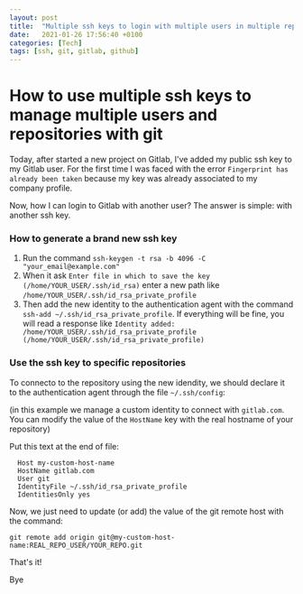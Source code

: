 ```yaml
---
layout: post
title:  "Multiple ssh keys to login with multiple users in multiple repos"
date:   2021-01-26 17:56:40 +0100
categories: [Tech]
tags: [ssh, git, gitlab, github]
---
```


# How to use multiple ssh keys to manage multiple users and repositories with git

Today, after started a new project on Gitlab, I've added my public ssh key to my Gitlab user.
For the first time I was faced with the error `Fingerprint has already been taken` because my key
was already associated to my company profile.

Now, how I can login to Gitlab with another user? 
The answer is simple: with another ssh key.

### How to generate a brand new ssh key

1. Run the command `ssh-keygen -t rsa -b 4096 -C "your_email@example.com"`
2. When it ask `Enter file in which to save the key (/home/YOUR_USER/.ssh/id_rsa)` enter a new path like `/home/YOUR_USER/.ssh/id_rsa_private_profile`
3. Then add the new identity to the authentication agent with the command `ssh-add ~/.ssh/id_rsa_private_profile`. If everything will be fine, you will read a response like `Identity added: /home/YOUR_USER/.ssh/id_rsa_private_profile (/home/YOUR_USER/.ssh/id_rsa_private_profile)`

### Use the ssh key to specific repositories

To connecto to the repository using the new idendity, we should declare it to the authentication agent through the file `~/.ssh/config`:

(in this example we manage a custom identity to connect with `gitlab.com`. You can modify the value of the `HostName` key with the real hostname of your repository)

Put this text at the end of file:
```
  Host my-custom-host-name
  HostName gitlab.com
  User git
  IdentityFile ~/.ssh/id_rsa_private_profile
  IdentitiesOnly yes
```

Now, we just need to update (or add) the value of the git remote host with the command:

`git remote add origin git@my-custom-host-name:REAL_REPO_USER/YOUR_REPO.git`

That's it!

Bye